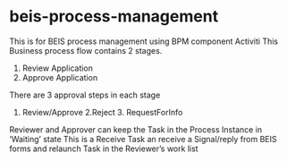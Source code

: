 # beis-process-management
This is for BEIS process management using BPM component Activiti
This Business process flow contains 2 stages.
1. Review Application 
2. Approve Application

There are 3 approval steps in each stage
1. Review/Approve 2.Reject 3. RequestForInfo

Reviewer and Approver can keep the Task in the Process Instance in ‘Waiting’ state
This is a Receive Task an receive a Signal/reply from BEIS forms and relaunch Task in the 
Reviewer’s work list